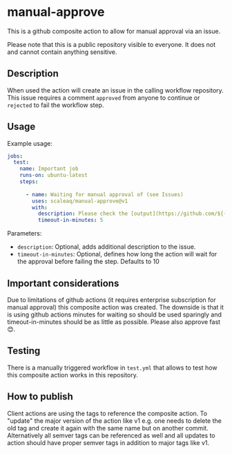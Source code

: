 # manual-approve

This is a github composite action to allow for manual approval via an issue.

Please note that this is a public repository visible to everyone. It does not and cannot contain anything sensitive.

## Description

When used the action will create an issue in the calling workflow repository. This issue requires a comment `approved` from anyone to continue or `rejected` to fail the workflow step.

## Usage

Example usage:

```yaml
jobs:
  test:
    name: Important job
    runs-on: ubuntu-latest
    steps:
      
      - name: Waiting for manual approval of (see Issues)
        uses: scaleaq/manual-approve@v1
        with:
          description: Please check the [output](https://github.com/${{ github.repository }}/actions/runs/${{ github.run_id }}) of the "Terraform show" step and verify that it does not contain unwanted changes.
          timeout-in-minutes: 5
```

Parameters:

* `description`: Optional, adds additional description to the issue.
* `timeout-in-minutes`: Optional, defines how long the action will wait for the approval before failing the step. Defaults to 10

## Important considerations
Due to limitations of github actions (it requires enterprise subscription for manual approval) this composite action was created. The downside is that it is using github actions minutes for waiting so should be used sparingly and timeout-in-minutes should be as little as possible. Please also approve fast 😊.

## Testing
There is a manually triggered workflow in `test.yml` that allows to test how this composite action works in this repository.

## How to publish
Client actions are using the tags to reference the composite action. To "update" the major version of the action like v1 e.g. one needs to delete the old tag and create it again with the same name but on another commit. Alternatively all semver tags can be referenced as well and all updates to action should have proper semver tags in addition to major tags like v1.